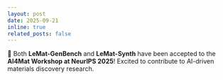 ```yaml
---
layout: post
date: 2025-09-21
inline: true
related_posts: false
---
```


🎉 Both <strong>LeMat-GenBench</strong> and <strong>LeMat-Synth</strong> have been accepted to the <strong>AI4Mat Workshop at NeurIPS 2025</strong>! Excited to contribute to AI-driven materials discovery research.
